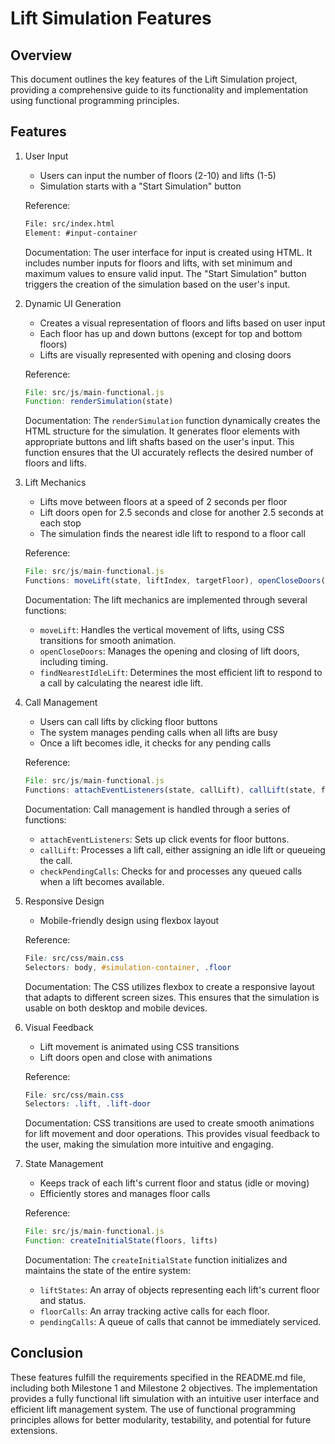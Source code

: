 # Lift Simulation Features

## Overview
This document outlines the key features of the Lift Simulation project, providing a comprehensive guide to its functionality and implementation using functional programming principles.

## Features

1. User Input
   - Users can input the number of floors (2-10) and lifts (1-5)
   - Simulation starts with a "Start Simulation" button
   
   Reference:
   ```html
   File: src/index.html
   Element: #input-container
   ```

   Documentation:
   The user interface for input is created using HTML. It includes number inputs for floors and lifts, with set minimum and maximum values to ensure valid input. The "Start Simulation" button triggers the creation of the simulation based on the user's input.

2. Dynamic UI Generation
   - Creates a visual representation of floors and lifts based on user input
   - Each floor has up and down buttons (except for top and bottom floors)
   - Lifts are visually represented with opening and closing doors
   
   Reference:
   ```javascript
   File: src/js/main-functional.js
   Function: renderSimulation(state)
   ```

   Documentation:
   The `renderSimulation` function dynamically creates the HTML structure for the simulation. It generates floor elements with appropriate buttons and lift shafts based on the user's input. This function ensures that the UI accurately reflects the desired number of floors and lifts.

3. Lift Mechanics
   - Lifts move between floors at a speed of 2 seconds per floor
   - Lift doors open for 2.5 seconds and close for another 2.5 seconds at each stop
   - The simulation finds the nearest idle lift to respond to a floor call
   
   Reference:
   ```javascript
   File: src/js/main-functional.js
   Functions: moveLift(state, liftIndex, targetFloor), openCloseDoors(lift), findNearestIdleLift(state, floor)
   ```

   Documentation:
   The lift mechanics are implemented through several functions:
   - `moveLift`: Handles the vertical movement of lifts, using CSS transitions for smooth animation.
   - `openCloseDoors`: Manages the opening and closing of lift doors, including timing.
   - `findNearestIdleLift`: Determines the most efficient lift to respond to a call by calculating the nearest idle lift.

4. Call Management
   - Users can call lifts by clicking floor buttons
   - The system manages pending calls when all lifts are busy
   - Once a lift becomes idle, it checks for any pending calls
   
   Reference:
   ```javascript
   File: src/js/main-functional.js
   Functions: attachEventListeners(state, callLift), callLift(state, floor, direction), checkPendingCalls(state)
   ```

   Documentation:
   Call management is handled through a series of functions:
   - `attachEventListeners`: Sets up click events for floor buttons.
   - `callLift`: Processes a lift call, either assigning an idle lift or queueing the call.
   - `checkPendingCalls`: Checks for and processes any queued calls when a lift becomes available.

5. Responsive Design
   - Mobile-friendly design using flexbox layout
   
   Reference:
   ```css
   File: src/css/main.css
   Selectors: body, #simulation-container, .floor
   ```

   Documentation:
   The CSS utilizes flexbox to create a responsive layout that adapts to different screen sizes. This ensures that the simulation is usable on both desktop and mobile devices.

6. Visual Feedback
   - Lift movement is animated using CSS transitions
   - Lift doors open and close with animations
   
   Reference:
   ```css
   File: src/css/main.css
   Selectors: .lift, .lift-door
   ```

   Documentation:
   CSS transitions are used to create smooth animations for lift movement and door operations. This provides visual feedback to the user, making the simulation more intuitive and engaging.

7. State Management
   - Keeps track of each lift's current floor and status (idle or moving)
   - Efficiently stores and manages floor calls
   
   Reference:
   ```javascript
   File: src/js/main-functional.js
   Function: createInitialState(floors, lifts)
   ```

   Documentation:
   The `createInitialState` function initializes and maintains the state of the entire system:
   - `liftStates`: An array of objects representing each lift's current floor and status.
   - `floorCalls`: An array tracking active calls for each floor.
   - `pendingCalls`: A queue of calls that cannot be immediately serviced.

## Conclusion
These features fulfill the requirements specified in the README.md file, including both Milestone 1 and Milestone 2 objectives. The implementation provides a fully functional lift simulation with an intuitive user interface and efficient lift management system. The use of functional programming principles allows for better modularity, testability, and potential for future extensions.